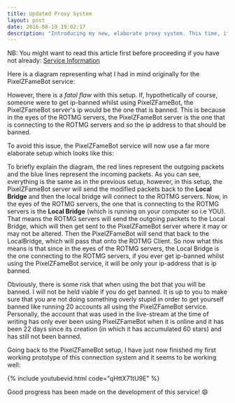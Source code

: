 ```yaml
---
title: Updated Proxy System
layout: post
date: 2016-08-19 19:02:17
description: "Introducing my new, elaborate proxy system. This time, if someone were to get ip-banned whilst using PixelZFameBot, it will be only *that person's* ip being banned and not every single person using the service"
---
```


NB: You might want to read this article first before proceeding if you have not already: <a href="{{ site.url }}/2016/08/serviceinformation/">Service Information</a>

Here is a diagram representing what I had in mind originally for the PixelZFameBot service:
<div style="background-image: Url({{ site.url }}/public/poststuff/proxysystem/fameservicelinear.png);" class="odeimg cimg"></div>

However, there is a *fatal flaw* with this setup. If, hypothetically of course, someone were to get ip-banned whilst using PixelZFameBot, the PixelZFameBot server's ip would be the one that is banned. This is because in the eyes of the ROTMG servers, the PixelZFameBot server is the one that is connecting to the ROTMG servers and so the ip address to that should be banned.

To avoid this issue, the PixelZFameBot service will now use a far more elaborate setup which looks like this:
<div style="background-image: Url({{ site.url }}/public/poststuff/proxysystem/fameservice2.png);" class="odeimg cimg"></div>

To briefly explain the diagram, the red lines represent the outgoing packets and the blue lines represent the incoming packets. As you can see, everything is the same as in the previous setup, however, in this setup, the PixelZFameBot server will send the modified packets back to the **Local Bridge** and then the local bridge will connect to the ROTMG servers. Now, in the eyes of the ROTMG servers, the one that is connecting to the ROTMG servers is the **Local Bridge** (which is running on your computer so i.e YOU). That means the ROTMG servers will send the outgoing packets to the Local Bridge, which will then get sent to the PixelZFameBot server where it may or may not be altered. Then the PixelZFameBot will send that back to the LocalBridge, which will pass that onto the ROTMG Client. So now what this means is that since in the eyes of the ROTMG servers, the Local Bridge is the one connecting to the ROTMG servers, if you ever get ip-banned whilst using the PixelZFameBot service, it will be only your ip-address that is ip banned.

Obviously, there is some risk that when using the bot that you will be banned. I will not be held viable if you do get banned. It is up to you to make sure that you are not doing something overly stupid in order to get yourself banned like running 20 accounts all using the PixelZFameBot service. Personally, the account that was used in the live-stream at the time of writing has only ever been using PixelZFameBot when it is online and it has been 22 days since its creation (in which it has accumulated 60 stars) and has still not been banned.

Going back to the PixelZFameBot setup, I have just now finished my first working prototype of this connection system and it seems to be working well:

{% include youtubevid.html code="qHttX71tU9E" %}

Good progress has been made on the development of this service! :smile: